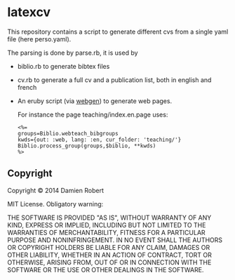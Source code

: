 # latexcv

This repository contains a script to generate different cvs from a single
yaml file (here perso.yaml).

The parsing is done by parse.rb, it is used by
- biblio.rb to generate bibtex files
- cv.rb to generate a full cv and a publication list, both in english and
  french
- An eruby script (via [webgen](http://webgen.gettalong.org/)) to generate
  web pages.

  For instance the page teaching/index.en.page uses:

      <%=
      groups=Biblio.webteach_bibgroups
      kwds={out: :web, lang: :en, cur_folder: 'teaching/'}
      Biblio.process_group(groups,$biblio, **kwds)
      %>

## Copyright

Copyright © 2014 Damien Robert

MIT License. Obligatory warning:

THE SOFTWARE IS PROVIDED "AS IS", WITHOUT WARRANTY OF ANY KIND,
EXPRESS OR IMPLIED, INCLUDING BUT NOT LIMITED TO THE WARRANTIES OF
MERCHANTABILITY, FITNESS FOR A PARTICULAR PURPOSE AND
NONINFRINGEMENT. IN NO EVENT SHALL THE AUTHORS OR COPYRIGHT HOLDERS BE
LIABLE FOR ANY CLAIM, DAMAGES OR OTHER LIABILITY, WHETHER IN AN ACTION
OF CONTRACT, TORT OR OTHERWISE, ARISING FROM, OUT OF OR IN CONNECTION
WITH THE SOFTWARE OR THE USE OR OTHER DEALINGS IN THE SOFTWARE.
